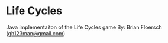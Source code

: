 Life Cycles
========

Java implementaiton of the Life Cycles game
By: Brian Floersch (gh123man@gmail.com)
